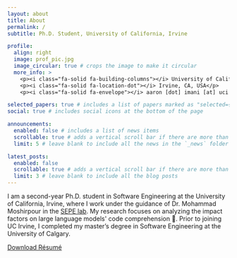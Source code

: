 ```yaml
---
layout: about
title: About
permalink: /
subtitle: Ph.D. Student, University of California, Irvine

profile:
  align: right
  image: prof_pic.jpg
  image_circular: true # crops the image to make it circular
  more_info: >
    <p><i class="fa-solid fa-building-columns"></i> University of California, Irvine</p>
    <p><i class="fa-solid fa-location-dot"></i> Irvine, CA, USA</p>
    <p><i class="fa-solid fa-envelope"></i> aaron [dot] imani [at] uci [dot] edu</p>

selected_papers: true # includes a list of papers marked as "selected={true}"
social: true # includes social icons at the bottom of the page

announcements:
  enabled: false # includes a list of news items
  scrollable: true # adds a vertical scroll bar if there are more than 3 news items
  limit: 5 # leave blank to include all the news in the `_news` folder

latest_posts:
  enabled: false
  scrollable: true # adds a vertical scroll bar if there are more than 3 new posts items
  limit: 3 # leave blank to include all the blog posts
---
```


I am a second-year Ph.D. student in Software Engineering at the University of California, Irvine, where I work under the guidance of Dr. Mohammad Moshirpour in the [SEPE lab](https://moshirpour.com). My research focuses on analyzing the impact factors on large language models' code comprehension 🧠. Prior to joining UC Irvine, I completed my master’s degree in Software Engineering at the University of Calgary.


<a href="assets/pdf/Resume_Aaron_Imani.pdf" class="btn btn-md btn-primary" target="_blank">
  <i class="ai ai-cv ai-2xs"></i> <span>Download Résumé</span>
</a>